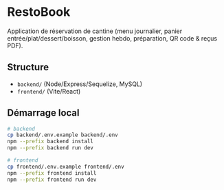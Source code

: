 # RestoBook

Application de réservation de cantine (menu journalier, panier entrée/plat/dessert/boisson, gestion hebdo, préparation, QR code & reçus PDF).

## Structure
- `backend/` (Node/Express/Sequelize, MySQL)
- `frontend/` (Vite/React)

## Démarrage local
```bash
# backend
cp backend/.env.example backend/.env
npm --prefix backend install
npm --prefix backend run dev

# frontend
cp frontend/.env.example frontend/.env
npm --prefix frontend install
npm --prefix frontend run dev
